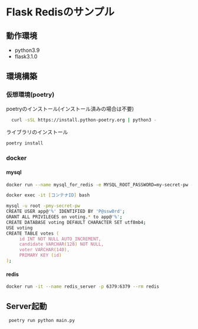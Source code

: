 # Flask Redisのサンプル

## 動作環境

- python3.9
- flask3.1.0

## 環境構築

### 仮想環境(poetry)

poetryのインストール(インストール済みの場合は不要)

```zsh
  curl -sSL https://install.python-poetry.org | python3 -
```

ライブラリのインストール

```zsh
poetry install  
```

### docker

#### mysql

```zsh
docker run --name mysql_for_redis -e MYSQL_ROOT_PASSWORD=my-secret-pw -p 3306:3306 -d mysql

docker exec -it [コンテナID] bash

mysql -u root -pmy-secret-pw
CREATE USER app@'%' IDENTIFIED BY 'P@ssw0rd';
GRANT ALL PRIVILEGES on voting.* to app@'%';
CREATE DATABASE voting DEFAULT CHARACTER SET utf8mb4;
USE voting
CREATE TABLE votes (
     id INT NOT NULL AUTO_INCREMENT,
     candidate VARCHAR(128) NOT NULL,
     voter VARCHAR(140),
     PRIMARY KEY (id)
);
```

#### redis

```zsh
docker run -it --name redis_server -p 6379:6379 --rm redis
```

## Server起動

```zsh
 poetry run python main.py
```
